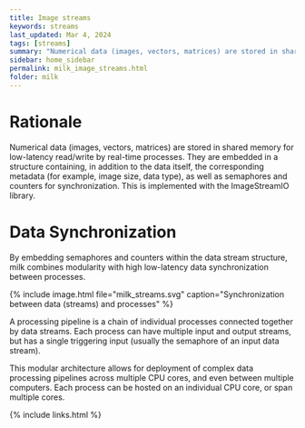 ```yaml
---
title: Image streams
keywords: streams
last_updated: Mar 4, 2024
tags: [streams]
summary: "Numerical data (images, vectors, matrices) are stored in shared memory for low-latency read/write by real-time processes"
sidebar: home_sidebar
permalink: milk_image_streams.html
folder: milk
---
```



# Rationale

Numerical data (images, vectors, matrices) are stored in shared memory for low-latency read/write by real-time processes. They are embedded in a structure containing, in addition to the data itself, the corresponding metadata (for example, image size, data type), as well as semaphores and counters for synchronization. This is implemented with the ImageStreamIO library.


# Data Synchronization

By embedding semaphores and counters within the data stream structure, milk combines modularity with high low-latency data synchronization between processes.

{% include image.html file="milk_streams.svg" 
caption="Synchronization between data (streams) and processes" %}


A processing pipeline is a chain of individual processes connected together by data streams. Each process can have multiple input and output streams, but has a single triggering input (usually the semaphore of an input data stream).

This modular architecture allows for deployment of complex data processing pipelines across multiple CPU cores, and even between multiple computers. Each process can be hosted on an individual CPU core, or span multiple cores.


{% include links.html %}
